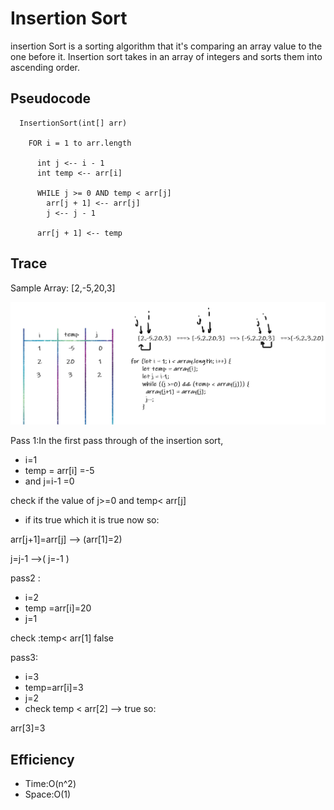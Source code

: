 # Insertion Sort
insertion Sort is a sorting algorithm that it's comparing an array value to the one before it. Insertion sort takes in an array of integers and sorts them into ascending order.

## Pseudocode

```
  InsertionSort(int[] arr)
  
    FOR i = 1 to arr.length
    
      int j <-- i - 1
      int temp <-- arr[i]
      
      WHILE j >= 0 AND temp < arr[j]
        arr[j + 1] <-- arr[j]
        j <-- j - 1
        
      arr[j + 1] <-- temp
```
## Trace

Sample Array: [2,-5,20,3]

![trace](./blog.PNG)

Pass 1:In the first pass through of the insertion sort,

- i=1
- temp = arr[i] =-5
- and j=i-1 =0

check if the value of j>=0 and temp< arr[j] 

- if its true which it is true now so:

arr[j+1]=arr[j] --> (arr[1]=2)

j=j-1 -->( j=-1 )

pass2 : 
- i=2
- temp =arr[i]=20
- j=1

check :temp< arr[1] false

pass3:
- i=3
- temp=arr[i]=3
- j=2
- check temp < arr[2] --> true so:

arr[3]=3


## Efficiency
* Time:O(n^2)
* Space:O(1)